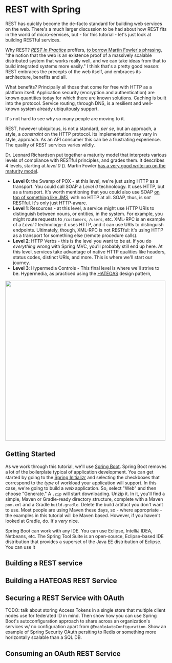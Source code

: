 # REST with Spring  

REST has quickly become the de-facto standard for building web services on the web. There's a much larger discussion to be had about how REST fits in the world of micro-services, but - for this tutorial - let's just look at building RESTful services.

Why REST? [_REST In Practice_](http://www.amazon.com/gp/product/0596805829?ie=UTF8&tag=martinfowlerc-20&linkCode=as2&camp=1789&creative=9325&creativeASIN=0596805829)  proffers, [to borrow Martin Fowler's phrasing](),  "the notion that the web is an existence proof of a massively scalable distributed system that works really well, and we can take ideas from that to build integrated systems more easily." I think that's a pretty good reason: REST embraces the precepts of the web itself, and embraces its architecture, benefits and all.  

What benefits? Principally all those that come for free with HTTP as a platform itself. Application security (encryption and authentication) are known quantities today for which there are known solutions. Caching is built into the protocol. Service routing, through DNS, is a resilient and well-known system already ubiquitously support. <!-- need to flesh this part out: lots of infrastructure to support HTTP already: routing, caching, security, etc., and all of it can be used here. -->

It's not hard to see why so many people are moving to it.  

REST, however ubiquitous, is not a standard, _per se_, but an approach, a style, a _constraint_ on the HTTP protocol. Its implementation may vary in style, approach. As an API consumer this can be a frustrating experience. The quality of REST services varies wildly.  

Dr. Leonard Richardson put together a maturity model that interprets various levels of compliance with RESTful principles, and grades them.  It describes 4 levels, starting at *level 0* (). Martin Fowler [has a very good write-up on the maturity model](http://martinfowler.com/articles/richardsonMaturityModel.html).  

* **Level 0**: the Swamp of POX -  at this level, we're just using HTTP as a transport. You could call SOAP a *Level 0* technoloogy. It uses HTTP, but as a transport. It's worth mentioning that you could also use SOAP [on top of something like JMS](http://www.w3.org/TR/soapjms/), with no HTTP at all. SOAP, thus, is _not_ RESTful. It's only just HTTP-aware.
* **Level 1**: Resources - at this level, a service might use HTTP URIs to distinguish between nouns, or entities, in the system. For example, you might route requests to `/customers`, `/users`, etc. XML-RPC is an example of a *Level 1* technology: it uses HTTP, and it can use URIs to distinguish endpoints. Ultimately, though, XML-RPC is not RESTful: it's using HTTP as a transport for something else (remote procedure calls).
* **Level 2**: HTTP Verbs - this is the level you want to be at.  If you do *everything* wrong with Spring MVC, you'll probably still end up here. At this level, services take advantage of native HTTP qualities like headers, status codes, distinct URIs, and more. This is where we'll start our journey.
* **Level 3**: Hypermedia Controls - This final level is where we'll strive to be. Hypermedia, as practiced using the [HATEOAS](http://en.wikipedia.org/wiki/HATEOAS) design pattern, 

<IMG src = "http://martinfowler.com/articles/images/richardsonMaturityModel/overview.png" 
 width = "500" />
<!-- http://martinfowler.com/articles/richardsonMaturityModel.html   
  what's the rght way to handle attribution to Mr. Fowler?
-->

## Getting Started
As we work through this tutorial, we'll use [Spring Boot](http://spring.io/projects/spring-boot). Spring Boot removes a lot of the boilerplate typical of application development. You can get started by going to the [Spring Initializr](http://start.spring.io/)  and selecting the checkboxes that correspond to the *type* of workload your application will support. In this case, we're going to build a *web* application. So, select "Web" and then choose  "Generate." A `.zip` will start downloading. Unzip it. In it, you'll find a simple, Maven or Gradle-ready directory structure, complete with a Maven `pom.xml` and a Gradle `build.gradle`. Delete the build artifact you don't want to use. Most people are using Maven these days, so - where appropriate - the examples in this tutorial will be Maven based. However, if you haven't looked at Gradle, do. It's *very* nice. 

Spring Boot can work with any IDE. You can use Eclipse, IntelliJ IDEA, Netbeans, etc. The Spring Tool Suite is an open-source, Eclipse-based IDE distribution that provides a superset of the Java EE distribution of Eclipse. You can use it 

## Building a REST service 

## Building a HATEOAS REST Service


## Securing a REST Service with OAuth 
TODO: talk about storing Access Tokens in a single store that multiple client nodes use for federated ID in mind. Then show how you can use Spring Boot's autoconfiguration approach to share across an organization's services w/ no configuration apart from `@EnableAutoConfiguration`. Show an example of Spring Security OAuth persiting to Redis or something more horizontally scalable than a SQL DB.  

## Consuming an OAuth REST Service 

